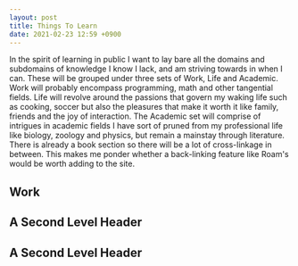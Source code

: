 ```yaml
---
layout: post
title: Things To Learn
date: 2021-02-23 12:59 +0900
---
```

In the spirit of learning in public I want to lay bare all the domains and subdomains of knowledge I know I lack, and am striving towards in when I can. These will be grouped under three sets of Work, Life and Academic. Work will probably encompass programming, math and other tangential fields. Life will revolve around the passions that govern my waking life such as cooking, soccer but also the pleasures that make it worth it like family, friends and the joy of interaction. The Academic set will comprise of intrigues in academic fields I have sort of pruned from my professional life like biology, zoology and physics, but remain a mainstay through literature. There is already a book section so there will be a lot of cross-linkage in between. This makes me ponder whether a back-linking feature like Roam's would be worth adding to the site.

<h2>Work</h2>

<h2>A Second Level Header</h2>

<h2>A Second Level Header</h2>